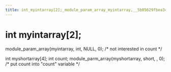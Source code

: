 ```yaml
---
title: int_myintarray[2];_module_param_array_myintarray,__5b05629fbea342fe86c125ccd0f78140
---
```


# int myintarray[2];
module_param_array(myintarray, int, NULL, 0); /* not interested in count */

int myshortarray[4];
int count;
module_parm_array(myshortarray, short, , 0); /* put count into "count" variable */